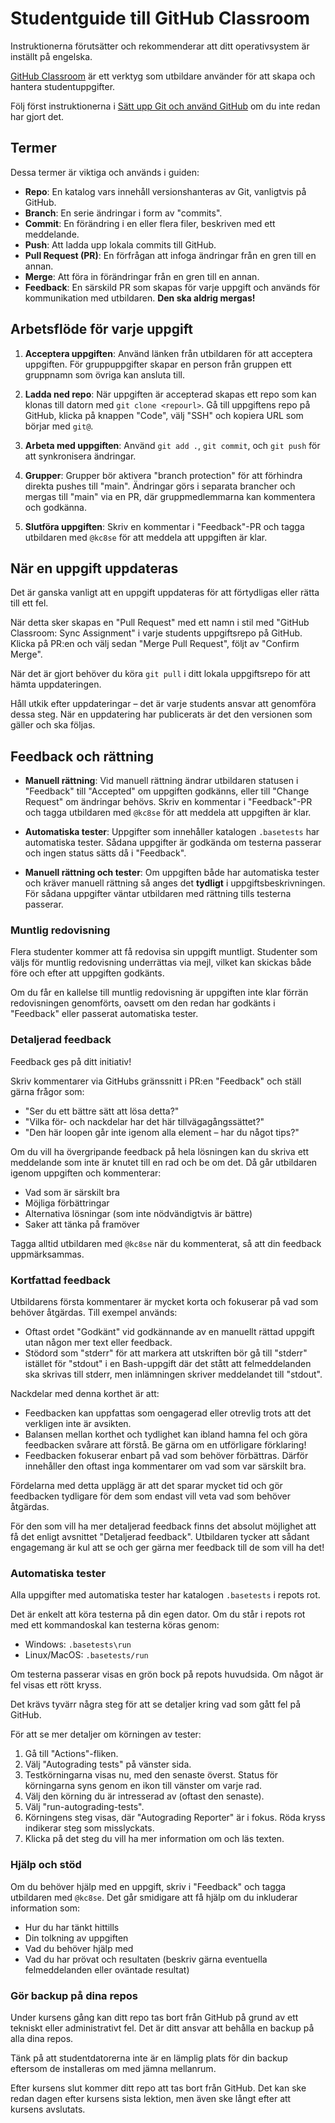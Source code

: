 # Studentguide till GitHub Classroom

Instruktionerna förutsätter och rekommenderar att ditt operativsystem är inställt på engelska.

[GitHub Classroom][1] är ett verktyg som utbildare använder för att skapa och hantera studentuppgifter.

Följ först instruktionerna i [Sätt upp Git och använd GitHub][2] om du inte redan har gjort det.

## Termer

Dessa termer är viktiga och används i guiden:

- **Repo**: En katalog vars innehåll versionshanteras av Git, vanligtvis på GitHub.
- **Branch**: En serie ändringar i form av "commits".
- **Commit**: En förändring i en eller flera filer, beskriven med ett meddelande.
- **Push**: Att ladda upp lokala commits till GitHub.
- **Pull Request (PR)**: En förfrågan att infoga ändringar från en gren till en annan.
- **Merge**: Att föra in förändringar från en gren till en annan.
- **Feedback**: En särskild PR som skapas för varje uppgift och används för kommunikation med utbildaren. **Den ska aldrig mergas!**

## Arbetsflöde för varje uppgift

1. **Acceptera uppgiften**: Använd länken från utbildaren för att acceptera uppgiften. För gruppuppgifter skapar en person från gruppen ett gruppnamn som övriga kan ansluta till.

2. **Ladda ned repo**: När uppgiften är accepterad skapas ett repo som kan klonas till datorn med `git clone <repourl>`. Gå till uppgiftens repo på GitHub, klicka på knappen "Code", välj "SSH" och kopiera URL som börjar med `git@`.

3. **Arbeta med uppgiften**: Använd `git add .`, `git commit`, och `git push` för att synkronisera ändringar.

4. **Grupper**: Grupper bör aktivera "branch protection" för att förhindra direkta pushes till "main". Ändringar görs i separata brancher och mergas till "main" via en PR, där gruppmedlemmarna kan kommentera och godkänna.

5. **Slutföra uppgiften**: Skriv en kommentar i "Feedback"-PR och tagga utbildaren med `@kc8se` för att meddela att uppgiften är klar.

## När en uppgift uppdateras

Det är ganska vanligt att en uppgift uppdateras för att förtydligas eller rätta till ett fel.

När detta sker skapas en "Pull Request" med ett namn i stil med "GitHub Classroom: Sync Assignment" i varje students uppgiftsrepo på GitHub. Klicka på PR:en och välj sedan "Merge Pull Request", följt av "Confirm Merge".

När det är gjort behöver du köra `git pull` i ditt lokala uppgiftsrepo för att hämta uppdateringen.

Håll utkik efter uppdateringar – det är varje students ansvar att genomföra dessa steg. När en uppdatering har publicerats är det den versionen som gäller och ska följas.

## Feedback och rättning

- **Manuell rättning**: Vid manuell rättning ändrar utbildaren statusen i "Feedback" till "Accepted" om uppgiften godkänns, eller till "Change Request" om ändringar behövs. Skriv en kommentar i "Feedback"-PR och tagga utbildaren med `@kc8se` för att meddela att uppgiften är klar.

- **Automatiska tester**: Uppgifter som innehåller katalogen `.basetests` har automatiska tester. Sådana uppgifter är godkända om testerna passerar och ingen status sätts då i "Feedback".

- **Manuell rättning och tester**: Om uppgiften både har automatiska tester och kräver manuell rättning så anges det **tydligt** i uppgiftsbeskrivningen. För sådana uppgifter väntar utbildaren med rättning tills testerna passerar.

### Muntlig redovisning

Flera studenter kommer att få redovisa sin uppgift muntligt. Studenter som väljs för muntlig redovisning underrättas via mejl, vilket kan skickas både före och efter att uppgiften godkänts.

Om du får en kallelse till muntlig redovisning är uppgiften inte klar förrän redovisningen genomförts, oavsett om den redan har godkänts i "Feedback" eller passerat automatiska tester.

### Detaljerad feedback

Feedback ges på ditt initiativ!

Skriv kommentarer via GitHubs gränssnitt i PR:en "Feedback" och ställ gärna frågor som:

- "Ser du ett bättre sätt att lösa detta?"
- "Vilka för- och nackdelar har det här tillvägagångssättet?"
- "Den här loopen går inte igenom alla element – har du något tips?"

Om du vill ha övergripande feedback på hela lösningen kan du skriva ett meddelande som inte är knutet till en rad och be om det. Då går utbildaren igenom uppgiften och kommenterar:

- Vad som är särskilt bra
- Möjliga förbättringar
- Alternativa lösningar (som inte nödvändigtvis är bättre)
- Saker att tänka på framöver

Tagga alltid utbildaren med `@kc8se` när du kommenterat, så att din feedback uppmärksammas.

### Kortfattad feedback

Utbildarens första kommentarer är mycket korta och fokuserar på vad som behöver åtgärdas. Till exempel används:

- Oftast ordet "Godkänt" vid godkännande av en manuellt rättad uppgift utan någon mer text eller feedback.
- Stödord som "stderr" för att markera att utskriften bör gå till "stderr" istället för "stdout" i en Bash-uppgift där det stått att felmeddelanden ska skrivas till stderr, men inlämningen skriver meddelandet till "stdout".

Nackdelar med denna korthet är att:

- Feedbacken kan uppfattas som oengagerad eller otrevlig trots att det verkligen inte är avsikten.
- Balansen mellan korthet och tydlighet kan ibland hamna fel och göra feedbacken svårare att förstå. Be gärna om en utförligare förklaring!
- Feedbacken fokuserar enbart på vad som behöver förbättras. Därför innehåller den oftast inga kommentarer om vad som var särskilt bra.

Fördelarna med detta upplägg är att det sparar mycket tid och gör feedbacken tydligare för dem som endast vill veta vad som behöver åtgärdas.

För den som vill ha mer detaljerad feedback finns det absolut möjlighet att få det enligt avsnittet "Detaljerad feedback". Utbildaren tycker att sådant engagemang är kul att se och ger gärna mer feedback till de som vill ha det!

### Automatiska tester

Alla uppgifter med automatiska tester har katalogen `.basetests` i repots rot.

Det är enkelt att köra testerna på din egen dator. Om du står i repots rot med ett kommandoskal kan testerna köras genom:

- Windows: `.basetests\run`
- Linux/MacOS: `.basetests/run`

Om testerna passerar visas en grön bock på repots huvudsida. Om något är fel visas ett rött kryss.

Det krävs tyvärr några steg för att se detaljer kring vad som gått fel på GitHub.

För att se mer detaljer om körningen av tester:

1. Gå till "Actions"-fliken.
2. Välj "Autograding tests" på vänster sida.
3. Testkörningarna visas nu, med den senaste överst. Status för körningarna syns genom en ikon till vänster om varje rad.
4. Välj den körning du är intresserad av (oftast den senaste).
5. Välj "run-autograding-tests".
6. Körningens steg visas, där "Autograding Reporter" är i fokus. Röda kryss indikerar steg som misslyckats.
7. Klicka på det steg du vill ha mer information om och läs texten.

### Hjälp och stöd

Om du behöver hjälp med en uppgift, skriv i "Feedback" och tagga utbildaren med `@kc8se`. Det går smidigare att få hjälp om du inkluderar information som:

- Hur du har tänkt hittills
- Din tolkning av uppgiften
- Vad du behöver hjälp med
- Vad du har prövat och resultaten (beskriv gärna eventuella felmeddelanden eller oväntade resultat)

### Gör backup på dina repos

Under kursens gång kan ditt repo tas bort från GitHub på grund av ett tekniskt eller administrativt fel. Det är ditt ansvar att behålla en backup på alla dina repos.

Tänk på att studentdatorerna inte är en lämplig plats för din backup eftersom de installeras om med jämna mellanrum.

Efter kursens slut kommer ditt repo att tas bort från GitHub. Det kan ske redan dagen efter kursens sista lektion, men även ske långt efter att kursens avslutats.

[1]: https://classroom.github.com/
[2]: https://github.com/nackc8/kursmaterial/blob/main/shared/satt-upp-git-och-anvand-github.md

